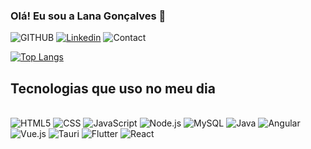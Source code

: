 
### Olá! Eu sou a Lana Gonçalves 👋

![GITHUB](https://img.shields.io/badge/GitHub-100000?style=for-the-badge&logo=github&logoColor=white)
[![Linkedin](https://img.shields.io/badge/LinkedIn-0077B5?style=for-the-badge&logo=linkedin&logoColor=white)](https://www.linkedin.com/in/lana-santos-55a125232)
![Contact](https://img.shields.io/badge/Gmail-D14836?style=for-the-badge&logo=gmail&logoColor=white)

[![Top Langs](https://github-readme-stats.vercel.app/api/top-langs/?username=lanaclaudias&layout=donut)](https://github.com/lanaclaudias/github-readme-stats)








## Tecnologias que uso no meu dia
<div style="display: inline-block"><br/>
    <img style="align-items: center" alt="HTML5" src="https://img.shields.io/badge/HTML5-E34F26?style=for-the-badge&logo=html5&logoColor=white"/>
    <img style="align-items: center" alt="CSS" src="https://img.shields.io/badge/CSS-239120?&style=for-the-badge&logo=css3&logoColor=white"/>
    <img style="align-items: center" alt="JavaScript" src="https://img.shields.io/badge/JavaScript-323330?style=for-the-badge&logo=javascript&logoColor=F7DF1E"/>
    <img style="align-items: center" alt="Node.js" src="https://img.shields.io/badge/Node.js-43853D?style=for-the-badge&logo=node.js&logoColor=white"/>
    <img style="align-items: center" alt="MySQL" src="https://img.shields.io/badge/MySQL-00000F?style=for-the-badge&logo=mysql&logoColor=white"/>
    <img style="align-items: center" alt="Java" src="https://img.shields.io/badge/Java-ED8B00?style=for-the-badge&logo=openjdk&logoColor=white"/>
    <img style="align-items: center" alt="Angular" src="https://img.shields.io/badge/Angular-DD0031?style=for-the-badge&logo=angular&logoColor=white"/>
    <img style="align-items: center" alt="Vue.js" src="https://img.shields.io/badge/Vue.js-4FC08D?style=for-the-badge&logo=vue.js&logoColor=white"/>
    <img style="align-items: center" alt="Tauri" src="https://img.shields.io/badge/Tauri-6e60ff?style=for-the-badge&logo=tauri&logoColor=white"/>
    <img style="align-items: center" alt="Flutter" src="https://img.shields.io/badge/Flutter-02569B?style=for-the-badge&logo=flutter&logoColor=white"/>
    <img style="align-items: center" alt="React" src="https://img.shields.io/badge/React-61DAFB?style=for-the-badge&logo=react&logoColor=white"/>
</div><br/>



